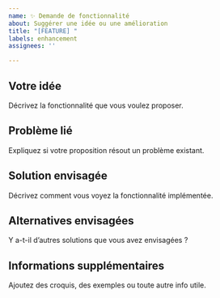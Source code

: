 ```yaml
---
name: ✨ Demande de fonctionnalité
about: Suggérer une idée ou une amélioration
title: "[FEATURE] "
labels: enhancement
assignees: ''

---
```


## Votre idée
Décrivez la fonctionnalité que vous voulez proposer.

## Problème lié
Expliquez si votre proposition résout un problème existant.

## Solution envisagée
Décrivez comment vous voyez la fonctionnalité implémentée.

## Alternatives envisagées
Y a-t-il d’autres solutions que vous avez envisagées ?

## Informations supplémentaires
Ajoutez des croquis, des exemples ou toute autre info utile.
